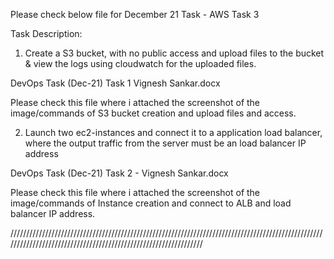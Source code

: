 Please check below file for December 21 Task - AWS Task 3

Task Description:

1. Create a S3 bucket, with no public access and upload files to the bucket & view the logs using cloudwatch for the uploaded files.

DevOps Task (Dec-21) Task 1 Vignesh Sankar.docx

Please check this file where i attached the screenshot of the image/commands of S3 bucket creation and upload files and access.

2. Launch two ec2-instances and connect it to a application load balancer, where the output traffic from the server must be an load balancer IP address

DevOps Task (Dec-21) Task 2 - Vignesh Sankar.docx

Please check this file where i attached the screenshot of the image/commands of Instance creation and connect to ALB and load balancer IP address.

////////////////////////////////////////////////////////////////////////////////////////////////////////////////////////////////////////////////////////////////
